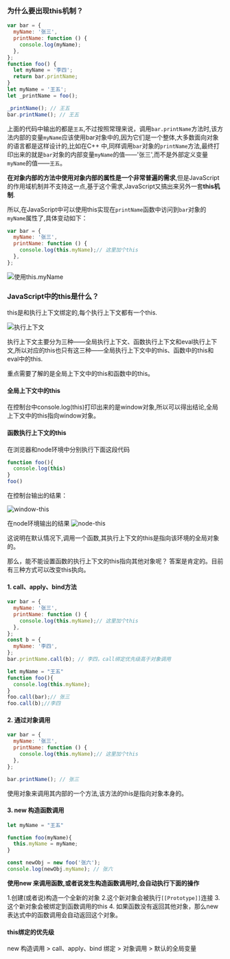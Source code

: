 ### 为什么要出现this机制？
```javascript
var bar = {
  myName: '张三',
  printName: function () {
    console.log(myName);
  },
};
function foo() {
  let myName = '李四';
  return bar.printName;
}
let myName = '王五';
let _printName = foo();

_printName(); // 王五
bar.printName(); // 王五

```

上面的代码中输出的都是`王五`,不过按照常理来说，调用`bar.printName`方法时,该方法内部的变量`myName`应该使用bar对象中的,因为它们是一个整体,大多数面向对象的语言都是这样设计的,比如在C++ 中,同样调用`bar`对象的`printName`方法,最终打印出来的就是`bar`对象的内部变量`myName`的值——'张三',而不是外部定义变量`myName`的值——`王五`。

**在对象内部的方法中使用对象内部的属性是一个非常普遍的需求**,但是JavaScript的作用域机制并不支持这一点,基于这个需求,JavaScript又搞出来另外一套**this机制**.

所以,在JavaScript中可以使用this实现在`printName`函数中访问到`bar`对象的`myName`属性了,具体变动如下：
```javascript
var bar = {
  myName: '张三',
  printName: function () {
    console.log(this.myName);// 这里加个this
  },
};
```
![使用this.myName](./images/obj-use-this.png)


### JavaScript中的this是什么？
this是和执行上下文绑定的,每个执行上下文都有一个this.

![执行上下文](./images/execution-context.png)

执行上下文主要分为三种——全局执行上下文、函数执行上下文和eval执行上下文,所以对应的this也只有这三种——全局执行上下文中的this、函数中的this和eval中的this.


重点需要了解的是全局上下文中的this和函数中的this。

#### 全局上下文中的this
在控制台中console.log(this)打印出来的是window对象,所以可以得出结论,全局上下文中的this指向window对象。

#### 函数执行上下文的this
在浏览器和node环境中分别执行下面这段代码
```javascript
function foo(){
  console.log(this)
}
foo()
```
在控制台输出的结果：

![window-this](./images/window-this.png)

在node环境输出的结果
![node-this](./images/global-this.png)

这说明在默认情况下,调用一个函数,其执行上下文的this是指向该环境的全局对象的。

那么，能不能设置函数的执行上下文的this指向其他对象呢？ 答案是肯定的。目前有三种方式可以改变this执向。

#### 1. call、apply、bind方法
```javascript
var bar = {
  myName: '张三',
  printName: function () {
    console.log(this.myName);// 这里加个this
  },
};
const b = {
  myName: '李四',
};
bar.printName.call(b); // 李四，call绑定优先级高于对象调用

let myName = "王五"
function foo(){
  console.log(this.myName);
}
foo.call(bar);// 张三
foo.call(b);//李四
```
#### 2. 通过对象调用
```javascript
var bar = {
  myName: '张三',
  printName: function () {
    console.log(this.myName);// 这里加个this
  },
};

bar.printName(); // 张三
```
使用对象来调用其内部的一个方法,该方法的this是指向对象本身的。
#### 3. new 构造函数调用
```javascript
let myName = "王五"

function foo(myName){
  this.myName = myName;
}

const newObj = new foo('张六');
console.log(newObj.myName); // 张六
```

**使用new 来调用函数,或者说发生构造函数调用时,会自动执行下面的操作**

1.创建(或者说)构造一个全新的对象
2.这个新对象会被执行`[[Prototype]]`连接
3.这个新对象会被绑定到函数调用的this
4. 如果函数没有返回其他对象，那么new 表达式中的函数调用会自动返回这个对象。

#### this绑定的优先级
new 构造调用 > call、apply、bind 绑定 > 对象调用 > 默认的全局变量